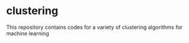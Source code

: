 # clustering
This repository contains codes for a variety of clustering algorithms for machine learning
